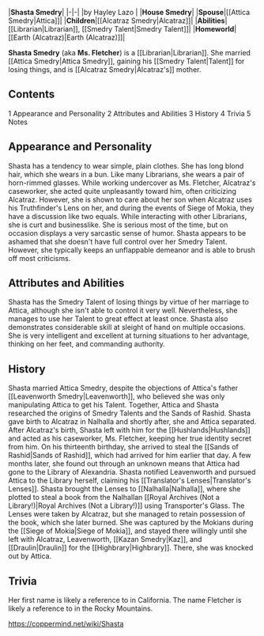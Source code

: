 |**Shasta Smedry**|
|-|-|
|by  Hayley Lazo |
|**House Smedry**|
|**Spouse**|[[Attica Smedry\|Attica]]|
|**Children**|[[Alcatraz Smedry\|Alcatraz]]|
|**Abilities**|[[Librarian\|Librarian]], [[Smedry Talent\|Smedry Talent]]|
|**Homeworld**|[[Earth (Alcatraz)\|Earth (Alcatraz)]]|

**Shasta Smedry** (aka **Ms. Fletcher**) is a [[Librarian\|Librarian]]. She married [[Attica Smedry\|Attica Smedry]], gaining his [[Smedry Talent\|Talent]] for losing things, and is [[Alcatraz Smedry\|Alcatraz's]] mother.

## Contents

1 Appearance and Personality
2 Attributes and Abilities
3 History
4 Trivia
5 Notes


## Appearance and Personality
Shasta has a tendency to wear simple, plain clothes. She has long blond hair, which she wears in a bun. Like many Librarians, she wears a pair of horn-rimmed glasses.
While working undercover as Ms. Fletcher, Alcatraz's caseworker, she acted quite unpleasantly toward him, often criticizing Alcatraz. However, she is shown to care about her son when Alcatraz uses his Truthfinder's Lens on her, and during the events of Siege of Mokia, they have a discussion like two equals. While interacting with other Librarians, she is curt and businesslike. She is serious most of the time, but on occasion displays a very sarcastic sense of humor.
Shasta appears to be ashamed that she doesn't have full control over her Smedry Talent. However, she typically keeps an unflappable demeanor and is able to brush off most criticisms.

## Attributes and Abilities
Shasta has the Smedry Talent of losing things by virtue of her marriage to Attica, although she isn't able to control it very well. Nevertheless, she manages to use her Talent to great effect at least once.
Shasta also demonstrates considerable skill at sleight of hand on multiple occasions. She is very intelligent and excellent at turning situations to her advantage, thinking on her feet, and commanding authority.

## History
Shasta married Attica Smedry, despite the objections of Attica's father [[Leavenworth Smedry\|Leavenworth]], who believed she was only manipulating Attica to get his Talent. Together, Attica and Shasta researched the origins of Smedry Talents and the Sands of Rashid. Shasta gave birth to Alcatraz in Nalhalla and shortly after, she and Attica separated.
After Alcatraz's birth, Shasta left with him for the [[Hushlands\|Hushlands]] and acted as his caseworker, Ms. Fletcher, keeping her true identity secret from him. On his thirteenth birthday, she arrived to steal the [[Sands of Rashid\|Sands of Rashid]], which had arrived for him earlier that day. A few months later, she found out through an unknown means that Attica had gone to the Library of Alexandria. Shasta notified Leavenworth and pursued Attica to the Library herself, claiming his [[Translator's Lenses\|Translator's Lenses]].
Shasta brought the Lenses to [[Nalhalla\|Nalhalla]], where she plotted to steal a book from the Nalhallan [[Royal Archives (Not a Library!)\|Royal Archives (Not a Library!)]] using Transporter's Glass. The Lenses were taken by Alcatraz, but she managed to retain possession of the book, which she later burned. She was captured by the Mokians during the [[Siege of Mokia\|Siege of Mokia]], and stayed there willingly until she left with Alcatraz, Leavenworth, [[Kazan Smedry\|Kaz]], and [[Draulin\|Draulin]] for the [[Highbrary\|Highbrary]]. There, she was knocked out by Attica.

## Trivia
Her first name is likely a reference to  in California. The name Fletcher is likely a reference to  in the Rocky Mountains.



https://coppermind.net/wiki/Shasta